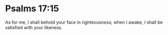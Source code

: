 # Psalms 17:15

As for me, I shall behold your face in righteousness; when I awake, I shall be satisfied with your likeness.
